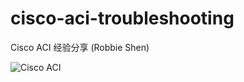 # cisco-aci-troubleshooting
Cisco ACI 经验分享 (Robbie Shen)

![Cisco ACI](https://alln-extcloud-storage.cisco.com/ciscoblogs/5997899c770d0-550x310.png)


